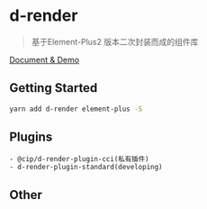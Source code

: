# d-render

> 基于Element-Plus2 版本二次封装而成的组件库

[Document & Demo](https://docs.d-render.x-develop.cn)

## Getting Started
```bash
yarn add d-render element-plus -S
```

## Plugins

    - @cip/d-render-plugin-cci(私有插件)
    - d-render-plugin-standard(developing)

## Other


